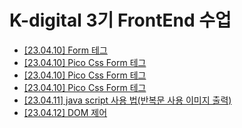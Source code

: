 # K-digital 3기 FrontEnd 수업
+ <a href = "./01/01.html">[23.04.10] Form 테그</a>
+ <a href = "./02/02.html">[23.04.10] Pico Css Form 테그</a>
+ <a href = "./03/03.html">[23.04.10] Pico Css Form 테그</a>
+ <a href = "./03/03.js">[23.04.10] Pico Css Form 테그</a>
+ <a href = "./03/03_1.js">[23.04.11] java script 사용 법(반복문 사용 이미지 출력)</a>
+ <a href = "./03/032.js">[23.04.12] DOM 제어 </a>